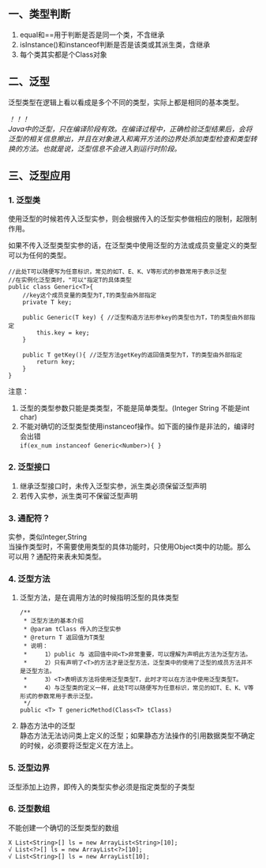 ## 一、类型判断  
1. equal和==用于判断是否是同一个类，不含继承  
2. isInstance()和instanceof判断是否是该类或其派生类，含继承  
3. 每个类其实都是个Class对象
## 二、泛型  
泛型类型在逻辑上看以看成是多个不同的类型，实际上都是相同的基本类型。  

*！！！*  
*Java中的泛型，只在编译阶段有效。在编译过程中，正确检验泛型结果后，会将泛型的相关信息擦出，并且在对象进入和离开方法的边界处添加类型检查和类型转换的方法。也就是说，泛型信息不会进入到运行时阶段。*  
## 三、泛型应用  
### 1. 泛型类  
使用泛型的时候若传入泛型实参，则会根据传入的泛型实参做相应的限制，起限制作用。  
      
如果不传入泛型类型实参的话，在泛型类中使用泛型的方法或成员变量定义的类型可以为任何的类型。
```  
//此处T可以随便写为任意标识，常见的如T、E、K、V等形式的参数常用于表示泛型
//在实例化泛型类时，"可以"指定T的具体类型
public class Generic<T>{ 
    //key这个成员变量的类型为T,T的类型由外部指定  
    private T key;

    public Generic(T key) { //泛型构造方法形参key的类型也为T，T的类型由外部指定
        this.key = key;
    }

    public T getKey(){ //泛型方法getKey的返回值类型为T，T的类型由外部指定
        return key;
    }
}
```  
注意：
1. 泛型的类型参数只能是类类型，不能是简单类型。(Integer String 不能是int char)
2. 不能对确切的泛型类型使用instanceof操作。如下面的操作是非法的，编译时会出错  
   `if(ex_num instanceof Generic<Number>){ }`  
### 2. 泛型接口  
1. 继承泛型接口时，未传入泛型实参，派生类必须保留泛型声明  
2. 若传入实参，派生类可不保留泛型声明  
### 3. 通配符？  
实参，类似Integer,String  
当操作类型时，不需要使用类型的具体功能时，只使用Object类中的功能。那么可以用 ? 通配符来表未知类型。
### 4. 泛型方法  
1. 泛型方法，是在调用方法的时候指明泛型的具体类型  
    ```  
    /**
     * 泛型方法的基本介绍
     * @param tClass 传入的泛型实参
     * @return T 返回值为T类型
     * 说明：
     *     1）public 与 返回值中间<T>非常重要，可以理解为声明此方法为泛型方法。
     *     2）只有声明了<T>的方法才是泛型方法，泛型类中的使用了泛型的成员方法并不是泛型方法。
     *     3）<T>表明该方法将使用泛型类型T，此时才可以在方法中使用泛型类型T。
     *     4）与泛型类的定义一样，此处T可以随便写为任意标识，常见的如T、E、K、V等形式的参数常用于表示泛型。
     */
    public <T> T genericMethod(Class<T> tClass)
    ```  
2. 静态方法中的泛型  
静态方法无法访问类上定义的泛型；如果静态方法操作的引用数据类型不确定的时候，必须要将泛型定义在方法上。  
### 5. 泛型边界  
泛型添加上边界，即传入的类型实参必须是指定类型的子类型
### 6. 泛型数组  
不能创建一个确切的泛型类型的数组  
```  
X List<String>[] ls = new ArrayList<String>[10];
√ List<?>[] ls = new ArrayList<?>[10];
√ List<String>[] ls = new ArrayList[10];   
```